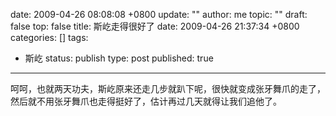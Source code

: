 date: 2009-04-26 08:08:08 +0800
update: ""
author: me
topic: ""
draft: false
top: false
title: 斯屹走得很好了
date: 2009-04-26 21:37:34 +0800
categories: []
tags:
- 斯屹
status: publish
type: post
published: true
---
<p>呵呵，也就两天功夫，斯屹原来还走几步就趴下呢，很快就变成张牙舞爪的走了，然后就不用张牙舞爪也走得挺好了，估计再过几天就得让我们追他了。</p>
